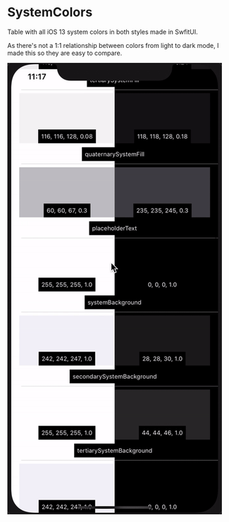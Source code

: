# SystemColors

Table with all iOS 13 system colors in both styles made in SwfitUI.

As there's not a 1:1 relationship between colors from light to dark mode, I made this so they are easy to compare.

![Demo](demo.gif)
